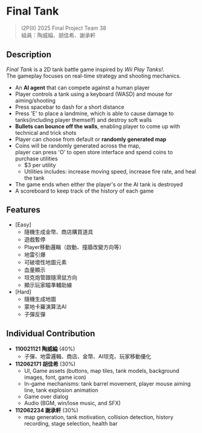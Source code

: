 # Final Tank

> I2P(II) 2025 Final Project Team 38  
> 組員：陶威綸、胡佳希、謝承軒

## Description

*Final Tank* is a 2D tank battle game inspired by *Wii Play Tanks!*.  
The gameplay focuses on real-time strategy and shooting mechanics.
- An **AI agent** that can compete against a human player
- Player controls a tank using a keyboard (WASD) and mouse for aiming/shooting
- Press spacebar to dash for a short distance
- Press 'E' to place a landmine, which is able to cause damage to tanks(including player themself) and destroy soft walls
- **Bullets can bounce off the walls**, enabling player to come up with technical and trick shots
- Player can choose from default or **randomly generated map**
- Coins will be randomly generated across the map,  
  player can press 'O' to open store interface and spend coins to purchase utilities
  - $3 per utility
  - Utilities includes: increase moving speed, increase fire rate, and heal the tank
- The game ends when either the player's or the AI tank is destroyed
- A scoreboard to keep track of the history of each game

## Features

- [Easy]
  - 隨機生成金幣、商店購買道具
  - 遊戲暫停
  - Player移動邏輯（啟動、撞牆改變方向等）
  - 地雷引爆
  - 可破壞性地圖元素
  - 血量顯示
  - 坦克炮管跟隨滑鼠方向
  - 顯示玩家瞄準輔助線
- [Hard]
  - 隨機生成地圖
  - 蒙地卡羅演算法AI
  - 子彈反彈

## Individual Contribution

- **110021121 陶威綸** (40%)
  - 子彈、地雷邏輯、商店、金幣、AI坦克、玩家移動優化
- **112062171 胡佳希** (30%)
  - UI, Game assets (buttons, map tiles, tank models, background images, font, game icon)
  - In-game mechanisms: tank barrel movement, player mouse aiming line, tank explosion animation
  - Game over dialog
  - Audio (BGM, win/lose music, and SFX)
- **112062234 謝承軒** (30%)
  - map generation, tank motivation, collision detection, history recording, stage selection, health bar
